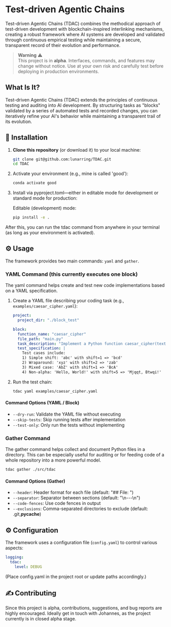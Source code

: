 # Test-driven Agentic Chains

Test-driven Agentic Chains (TDAC) combines the methodical approach of test-driven development with blockchain-inspired interlinking mechanisms, creating a robust framework where AI systems are developed and validated through continuous empirical testing while maintaining a secure, transparent record of their evolution and performance.

> **Warning** ⚠️  
> This project is in **alpha**. Interfaces, commands, and features may change without notice. Use at your own risk and carefully test before deploying in production environments.

## What Is It?

Test-driven Agentic Chains (TDAC) extends the principles of continuous testing and auditing into AI development. By structuring tasks as "blocks" validated by a series of automated tests and recorded changes, you can iteratively refine your AI's behavior while maintaining a transparent trail of its evolution.

## 🚀 Installation

1. **Clone this repository** (or download it) to your local machine:

   ```bash
   git clone git@github.com:lunarring/TDAC.git
   cd TDAC
   ```

2. Activate your environment (e.g., mine is called 'good'):
   ```bash
   conda activate good
   ```

3. Install via pyproject.toml—either in editable mode for development or standard mode for production:

   Editable (development) mode:
   ```bash
   pip install -e .
   ```

After this, you can run the tdac command from anywhere in your terminal (as long as your environment is activated).

## ⚙️ Usage

The framework provides two main commands: `yaml` and `gather`.

### YAML Command (this currently executes one block)

The yaml command helps create and test new code implementations based on a YAML specification.

1. Create a YAML file describing your coding task (e.g., `examples/caesar_cipher.yaml`):
   ```yaml
   project:
     project_dir: "./block_test"

   block:
     function_name: "caesar_cipher"
     file_path: "main.py"
     task_description: "Implement a Python function caesar_cipher(text, shift) that returns a new string where each alphabetic character in 'text' is shifted by 'shift' positions in the alphabet."
     test_specification: |
       Test cases include:
       1) Simple shift: 'abc' with shift=1 => 'bcd'
       2) Wraparound: 'xyz' with shift=2 => 'zab'
       3) Mixed case: 'AbZ' with shift=1 => 'BcA'
       4) Non-alpha: 'Hello, World!' with shift=5 => 'Mjqqt, Btwqi!'
   ```

2. Run the test chain:
   ```bash
   tdac yaml examples/caesar_cipher.yaml
   ```

#### Command Options (YAML / Block)

- `--dry-run`: Validate the YAML file without executing
- `--skip-tests`: Skip running tests after implementation
- `--test-only`: Only run the tests without implementing

### Gather Command

The gather command helps collect and document Python files in a directory. This can be especially useful for auditing or for feeding code of a whole repository into a more powerful model.

```bash
tdac gather ./src/tdac
```

#### Command Options (Gather)

- `--header`: Header format for each file (default: "## File: ")
- `--separator`: Separator between sections (default: "\n---\n")
- `--code-fences`: Use code fences in output
- `--exclusions`: Comma-separated directories to exclude (default: .git,__pycache__)

## ⚙️ Configuration

The framework uses a configuration file (`config.yaml`) to control various aspects:

```yaml
logging:
  tdac:
    level: DEBUG
```
(Place config.yaml in the project root or update paths accordingly.)

## ✍️ Contributing

Since this project is alpha, contributions, suggestions, and bug reports are highly encouraged. Ideally get in touch with Johannes, as the project currently is in closed alpha stage.
